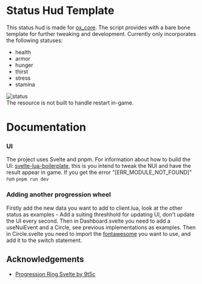 # Status Hud Template

This status hud is made for [ox_core](https://github.com/overextended/ox_core). The script provides with a bare bone template for further tweaking and development. Currently only incorporates the following statuses:

- health
- armor
- hunger
- thirst 
- stress
- stamina

![status](https://github.com/itzhapp/svelte_status_hud/assets/88381788/a69de22a-934c-4d97-b84d-d01f6f6506f9)\
The resource is not built to handle restart in-game.

# Documentation

### UI
The project uses Svelte and pnpm. For information about how to build the UI: [svelte-lua-boilerplate](https://github.com/project-error/svelte-lua-boilerplate), this is you intend to tweak the NUI and have the result appear in game. If you get the error "[ERR_MODULE_NOT_FOUND]" run `pnpm run dev`

### Adding another progression wheel

Firstly add the new data you want to add to client.lua, look at the other status as examples - Add a suiting threshhold for updating UI, don't update the UI every second. Then in Dashboard.svelte you need to add a useNuiEvent and a Circle, see previous implementations as examples. Then in Circle.svelte you need to import the [fontawesome](https://fontawesome.com/) you want to use, and add it to the switch statement. 

## Acknowledgements

 - [Progression Ring Svelte by 9t5c](https://github.com/9t5c/svelte-circle)

